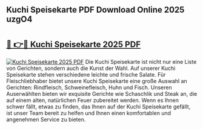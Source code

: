 ## Kuchi Speisekarte PDF Download Online 2025 uzgO4

# <h2><a href="http://gc8gve.nevu.top/?p=Kuchi+Speisekarte">🔗 👉🔴 Kuchi Speisekarte 2025 PDF</a></h2>

[![Kuchi Speisekarte 2025 PDF](https://i.imgur.com/dBaPXMq.png)](http://gc8gve.nevu.top/?p=Kuchi+Speisekarte)
Die Kuchi Speisekarte ist nicht nur eine Liste von Gerichten, sondern auch die Kunst der Wahl. Auf unserer Kuchi Speisekarte stehen verschiedene leichte und frische Salate. Für Fleischliebhaber bietet unsere Kuchi Speisekarte eine große Auswahl an Gerichten: Rindfleisch, Schweinefleisch, Huhn und Fisch. Unseren Auserwählten bieten wir exquisite Gerichte wie Schaschlik und Steak an, die auf einem alten, natürlichen Feuer zubereitet werden. Wenn es Ihnen schwer fällt, etwas zu finden, das Ihnen auf der Kuchi Speisekarte gefällt, ist unser Team bereit zu helfen und Ihnen einen komfortablen und angenehmen Service zu bieten.
